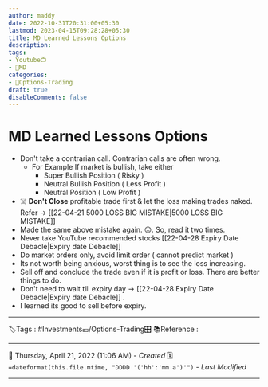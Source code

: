 ```yaml
---
author: maddy
date: 2022-10-31T20:31:00+05:30
lastmod: 2023-04-15T09:28:28+05:30
title: MD Learned Lessons Options
description: 
tags:
- Youtube📺
- 🧔MD 
categories: 
- 🤹Options-Trading
draft: true
disableComments: false
---
```

# MD Learned Lessons Options
- Don't take a contrarian call. Contrarian calls are often wrong. 
	- For Example If market is bullish, take either
		- Super Bullish Position ( Risky )
		- Neutral Bullish Position ( Less Profit )
		- Neutral Position ( Low Profit )
- ☠️ **Don't Close** profitable trade first & let the loss making trades naked. Refer -> [[22-04-21 5000 LOSS BIG MISTAKE|5000 LOSS BIG MISTAKE]]
- Made the same above mistake again. 😔. So, read it two times.
- Never take YouTube recommended stocks [[22-04-28 Expiry Date Debacle|Expiry date Debacle]]
- Do market orders only, avoid limit order ( cannot predict market )
- Its not worth being anxious, worst thing is to see the loss increasing.
- Sell off and conclude the trade even if it is profit or loss. There are better things to do.
- Don't need to wait till expiry day ->  [[22-04-28 Expiry Date Debacle|Expiry date Debacle]] .
- I learned its good to sell before expiry.

---
🏷️Tags : #Investments💷/Options-Trading🎛️ 
📚Reference :

---
📅   Thursday, April 21, 2022  (11:06 AM) - *Created*
🗓️ `=dateformat(this.file.mtime, "DDDD '('hh':'mm a')'")` - *Last Modified* 

---

